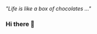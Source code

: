 *"Life is like a box of chocolates ..."*

### Hi there 👋 

<!-- I'm Dan! -->

<!-- - 💗 my interests lie in the intersection of math and physics, software, sustainability, and entrepreneurship
- 🌱 currently diving into database systems and exploring computer graphics! -->

<!--
**dantan123/dantan123** is a ✨ _special_ ✨ repository because its `README.md` (this file) appears on your GitHub profile.

Here are some ideas to get you started:
- 🤔 I’m looking for help with ...
- 💬 Ask me about ...
- 📫 How to reach me: ...
- 😄 Pronouns: ...
- 👯 looking to collaborate on fun open-source projects
- ⚡ doing algo challenges and tech assessments
- ⚡ Fun fact: hitchhiked in the uk!
-->
